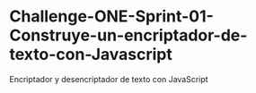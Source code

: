 # Challenge-ONE-Sprint-01-Construye-un-encriptador-de-texto-con-Javascript
Encriptador y desencriptador de texto con JavaScript

